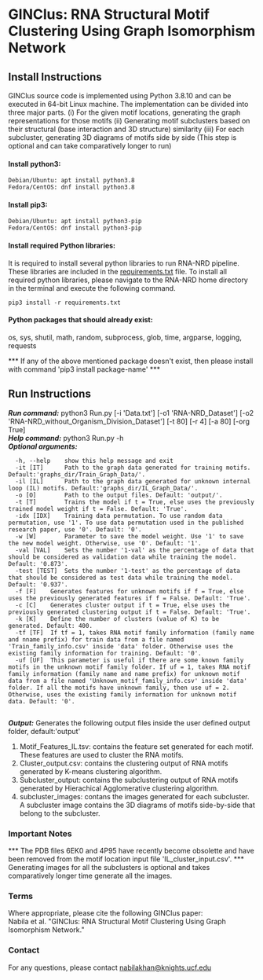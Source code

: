 # GINClus: RNA Structural Motif Clustering Using Graph Isomorphism Network


## Install Instructions 
GINClus source code is implemented using Python 3.8.10 and can be executed in 64-bit Linux machine. The implementation can be divided into three major parts. (i) For the given motif locations, generating the graph representations for those motifs (ii) Generating motif subclusters based on their structural (base interaction and 3D structure) similarity (iii) For each subcluster, generating 3D diagrams of motifs side by side (This step is optional and can take comparatively longer to run)


#### Install python3:
```
Debian/Ubuntu: apt install python3.8  
Fedora/CentOS: dnf install python3.8 
```
#### Install pip3: 
```
Debian/Ubuntu: apt install python3-pip  
Fedora/CentOS: dnf install python3-pip  
```
#### Install required Python libraries:  
It is required to install several python libraries to run RNA-NRD pipeline. These libraries are included in the [requirements.txt](requirements.txt) file. To install all required python libraries, please navigate to the RNA-NRD home directory in the terminal and execute the following command.
```
pip3 install -r requirements.txt
```

#### Python packages that should already exist:  
os, sys, shutil, math, random, subprocess, glob, time, argparse, logging, requests  
  
*** If any of the above mentioned package doesn't exist, then please install with command 'pip3 install package-name' ***

## Run Instructions
    
  
**_Run command:_** python3 Run.py [-i 'Data.txt'] [-o1 'RNA-NRD_Dataset'] [-o2 'RNA-NRD_without_Organism_Division_Dataset'] [-t 80] [-r 4] [-a 80] [-org True]  
**_Help command:_** python3 Run.py -h  
**_Optional arguments:_** 
```
  -h, --help  	show this help message and exit  
  -it [IT]    	Path to the graph data generated for training motifs. Default:'graphs_dir/Train_Graph_Data/'.  
  -il [IL]    	Path to the graph data generated for unknown internal loop (IL) motifs. Default:'graphs_dir/IL_Graph_Data/'.  
  -o [O]      	Path to the output files. Default: 'output/'.  
  -t [T]      	Trains the model if t = True, else uses the previously trained model weight if t = False. Default: 'True'.  
  -idx [IDX]  	Training data permutation. To use random data permutation, use '1'. To use data permutation used in the published research paper, use '0'. Default: '0'. 
  -w [W]      	Parameter to save the model weight. Use '1' to save the new model weight. Otherwise, use '0'. Default: '1'.  
  -val [VAL]  	Sets the number '1-val' as the percentage of data that should be considered as validation data while training the model. Default: '0.873'.
  -test [TEST]	Sets the number '1-test' as the percentage of data that should be considered as test data while training the model. Default: '0.937'.
  -f [F]	Generates features for unknown motifs if f = True, else uses the previously generated features if f = False. Default: 'True'.
  -c [C]	Generates cluster output if t = True, else uses the previously generated clustering output if t = False. Default: 'True'.
  -k [K]	Define the number of clusters (value of K) to be generated. Default: 400.
  -tf [TF]	If tf = 1, takes RNA motif family information (family name and nname prefix) for train data from a file named 'Train_family_info.csv' inside 'data' folder. Otherwise uses the existing family information for training. Default: '0'.
  -uf [UF]	This parameter is useful if there are some known family motifs in the unknown motif family folder. If uf = 1, takes RNA motif family information (family name and name prefix) for unknown motif data from a file named 'Unknown_motif_family_info.csv' inside 'data' folder. If all the motifs have unknown family, then use uf = 2. Otherwise, uses the existing family information for unknown motif data. Default: '0'.
	  
```

**_Output:_** Generates the following output files inside the user defined output folder, default:'output' 
1. Motif_Features_IL.tsv: contains the feature set generated for each motif. These features are used to cluster the RNA motifs.
2. Cluster_output.csv: contains the clustering output of RNA motifs generated by K-means clustering algorithm.
3. Subcluster_output: contains the subclustering output of RNA motifs generated by Hierachical Agglomerative clustering algorithm.
4. subcluster_images: contans the images generated for each subcluster. A subcluster image contains the 3D diagrams of motifs side-by-side that belong to the subcluster.



           
### Important Notes
*** The PDB files 6EK0 and 4P95 have recently become obsolette and have been removed from the motif location input file 'IL_cluster_input.csv'.
*** Generating images for all the subclusters is optional and takes comparatively longer time generate all the images.

### Terms  
Where appropriate, please cite the following GINClus paper:  
Nabila et al. "GINClus: RNA Structural Motif Clustering Using Graph Isomorphism Network." 

### Contact
For any questions, please contact nabilakhan@knights.ucf.edu
